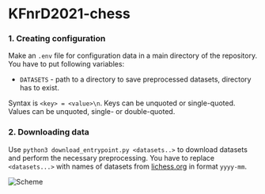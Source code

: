# KFnrD2021-chess


### 1. Creating configuration
Make an `.env` file for configuration data in a main directory of the repository.
You have to put following variables:
* `DATASETS` - path to a directory to save preprocessed datasets, directory has to exist.

Syntax is `<key> = <value>\n`. Keys can be unquoted or single-quoted. 
Values can be unquoted, single- or double-quoted.


### 2. Downloading data
Use `python3 download_entrypoint.py <datasets..>` to download 
datasets and perform the necessary preprocessing.
You have to replace `<datasets...>` with names of datasets
from [lichess.org](https://database.lichess.org) in format 
`yyyy-mm`.

![Scheme](https://i.ibb.co/6gNJ6XZ/scheme2.jpg)
